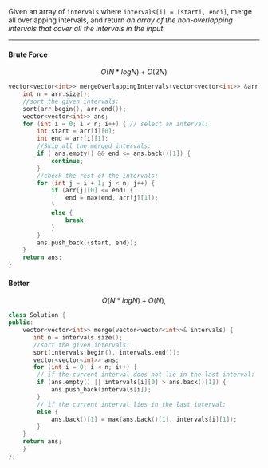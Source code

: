 Given an array of `intervals` where `intervals[i] = [starti, endi]`, merge all overlapping intervals, and return _an array of the non-overlapping intervals that cover all the intervals in the input_.

---
#### Brute Force
$$
O(N*logN) + O(2N)
$$
```cpp
vector<vector<int>> mergeOverlappingIntervals(vector<vector<int>> &arr) {
    int n = arr.size(); 
    //sort the given intervals:
    sort(arr.begin(), arr.end());
    vector<vector<int>> ans;
    for (int i = 0; i < n; i++) { // select an interval:
        int start = arr[i][0];
        int end = arr[i][1];
        //Skip all the merged intervals:
        if (!ans.empty() && end <= ans.back()[1]) {
            continue;
        }
        //check the rest of the intervals:
        for (int j = i + 1; j < n; j++) {
            if (arr[j][0] <= end) {
                end = max(end, arr[j][1]);
            }
            else {
                break;
            }
        }
        ans.push_back({start, end});
    }
    return ans;
}
```

#### Better 
$$
O(N*logN) + O(N),
$$
```cpp
class Solution {
public:
    vector<vector<int>> merge(vector<vector<int>>& intervals) {
       int n = intervals.size(); 
       //sort the given intervals:
       sort(intervals.begin(), intervals.end());
       vector<vector<int>> ans;
       for (int i = 0; i < n; i++) {
        // if the current interval does not lie in the last interval:
        if (ans.empty() || intervals[i][0] > ans.back()[1]) {
            ans.push_back(intervals[i]);
        }
        // if the current interval lies in the last interval:
        else {
            ans.back()[1] = max(ans.back()[1], intervals[i][1]);
        }
    }
    return ans;
    }
};
```